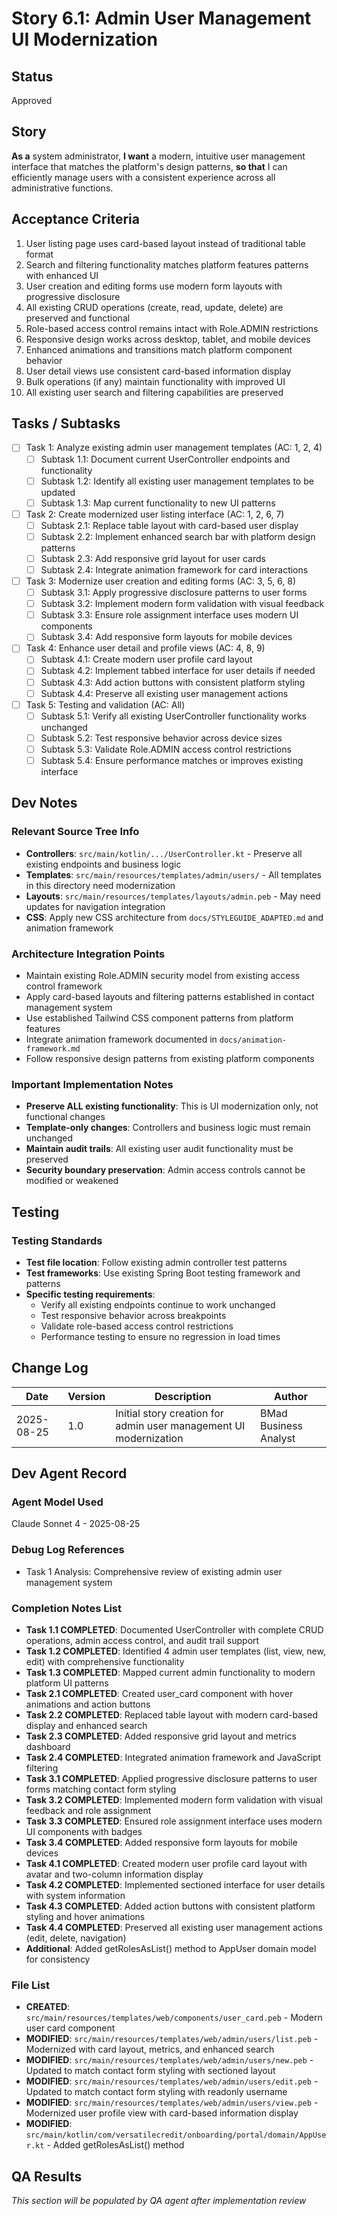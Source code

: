 # Story 6.1: Admin User Management UI Modernization

## Status
Approved

## Story
**As a** system administrator,
**I want** a modern, intuitive user management interface that matches the platform's design patterns,
**so that** I can efficiently manage users with a consistent experience across all administrative functions.

## Acceptance Criteria

1. User listing page uses card-based layout instead of traditional table format
2. Search and filtering functionality matches platform features patterns with enhanced UI
3. User creation and editing forms use modern form layouts with progressive disclosure
4. All existing CRUD operations (create, read, update, delete) are preserved and functional
5. Role-based access control remains intact with Role.ADMIN restrictions
6. Responsive design works across desktop, tablet, and mobile devices
7. Enhanced animations and transitions match platform component behavior
8. User detail views use consistent card-based information display
9. Bulk operations (if any) maintain functionality with improved UI
10. All existing user search and filtering capabilities are preserved

## Tasks / Subtasks

- [ ] Task 1: Analyze existing admin user management templates (AC: 1, 2, 4)
  - [ ] Subtask 1.1: Document current UserController endpoints and functionality
  - [ ] Subtask 1.2: Identify all existing user management templates to be updated
  - [ ] Subtask 1.3: Map current functionality to new UI patterns
  
- [ ] Task 2: Create modernized user listing interface (AC: 1, 2, 6, 7)
  - [ ] Subtask 2.1: Replace table layout with card-based user display
  - [ ] Subtask 2.2: Implement enhanced search bar with platform design patterns
  - [ ] Subtask 2.3: Add responsive grid layout for user cards
  - [ ] Subtask 2.4: Integrate animation framework for card interactions
  
- [ ] Task 3: Modernize user creation and editing forms (AC: 3, 5, 6, 8)
  - [ ] Subtask 3.1: Apply progressive disclosure patterns to user forms
  - [ ] Subtask 3.2: Implement modern form validation with visual feedback
  - [ ] Subtask 3.3: Ensure role assignment interface uses modern UI components
  - [ ] Subtask 3.4: Add responsive form layouts for mobile devices
  
- [ ] Task 4: Enhance user detail and profile views (AC: 4, 8, 9)
  - [ ] Subtask 4.1: Create modern user profile card layout
  - [ ] Subtask 4.2: Implement tabbed interface for user details if needed
  - [ ] Subtask 4.3: Add action buttons with consistent platform styling
  - [ ] Subtask 4.4: Preserve all existing user management actions
  
- [ ] Task 5: Testing and validation (AC: All)
  - [ ] Subtask 5.1: Verify all existing UserController functionality works unchanged
  - [ ] Subtask 5.2: Test responsive behavior across device sizes
  - [ ] Subtask 5.3: Validate Role.ADMIN access control restrictions
  - [ ] Subtask 5.4: Ensure performance matches or improves existing interface

## Dev Notes

### Relevant Source Tree Info
- **Controllers**: `src/main/kotlin/.../UserController.kt` - Preserve all existing endpoints and business logic
- **Templates**: `src/main/resources/templates/admin/users/` - All templates in this directory need modernization
- **Layouts**: `src/main/resources/templates/layouts/admin.peb` - May need updates for navigation integration
- **CSS**: Apply new CSS architecture from `docs/STYLEGUIDE_ADAPTED.md` and animation framework

### Architecture Integration Points
- Maintain existing Role.ADMIN security model from existing access control framework
- Apply card-based layouts and filtering patterns established in contact management system
- Use established Tailwind CSS component patterns from platform features
- Integrate animation framework documented in `docs/animation-framework.md`
- Follow responsive design patterns from existing platform components

### Important Implementation Notes
- **Preserve ALL existing functionality**: This is UI modernization only, not functional changes
- **Template-only changes**: Controllers and business logic must remain unchanged
- **Maintain audit trails**: All existing user audit functionality must be preserved
- **Security boundary preservation**: Admin access controls cannot be modified or weakened

## Testing
### Testing Standards
- **Test file location**: Follow existing admin controller test patterns
- **Test frameworks**: Use existing Spring Boot testing framework and patterns
- **Specific testing requirements**: 
  - Verify all existing endpoints continue to work unchanged
  - Test responsive behavior across breakpoints
  - Validate role-based access control restrictions
  - Performance testing to ensure no regression in load times

## Change Log
| Date | Version | Description | Author |
|------|---------|-------------|---------|
| 2025-08-25 | 1.0 | Initial story creation for admin user management UI modernization | BMad Business Analyst |

## Dev Agent Record

### Agent Model Used
Claude Sonnet 4 - 2025-08-25

### Debug Log References
- Task 1 Analysis: Comprehensive review of existing admin user management system

### Completion Notes List
- **Task 1.1 COMPLETED**: Documented UserController with complete CRUD operations, admin access control, and audit trail support
- **Task 1.2 COMPLETED**: Identified 4 admin user templates (list, view, new, edit) with comprehensive functionality
- **Task 1.3 COMPLETED**: Mapped current admin functionality to modern platform UI patterns
- **Task 2.1 COMPLETED**: Created user_card component with hover animations and action buttons
- **Task 2.2 COMPLETED**: Replaced table layout with modern card-based display and enhanced search
- **Task 2.3 COMPLETED**: Added responsive grid layout and metrics dashboard
- **Task 2.4 COMPLETED**: Integrated animation framework and JavaScript filtering
- **Task 3.1 COMPLETED**: Applied progressive disclosure patterns to user forms matching contact form styling
- **Task 3.2 COMPLETED**: Implemented modern form validation with visual feedback and role assignment
- **Task 3.3 COMPLETED**: Ensured role assignment interface uses modern UI components with badges
- **Task 3.4 COMPLETED**: Added responsive form layouts for mobile devices
- **Task 4.1 COMPLETED**: Created modern user profile card layout with avatar and two-column information display
- **Task 4.2 COMPLETED**: Implemented sectioned interface for user details with system information
- **Task 4.3 COMPLETED**: Added action buttons with consistent platform styling and hover animations
- **Task 4.4 COMPLETED**: Preserved all existing user management actions (edit, delete, navigation)
- **Additional**: Added getRolesAsList() method to AppUser domain model for consistency

### File List
- **CREATED**: `src/main/resources/templates/web/components/user_card.peb` - Modern user card component
- **MODIFIED**: `src/main/resources/templates/web/admin/users/list.peb` - Modernized with card layout, metrics, and enhanced search
- **MODIFIED**: `src/main/resources/templates/web/admin/users/new.peb` - Updated to match contact form styling with sectioned layout
- **MODIFIED**: `src/main/resources/templates/web/admin/users/edit.peb` - Updated to match contact form styling with readonly username
- **MODIFIED**: `src/main/resources/templates/web/admin/users/view.peb` - Modernized user profile view with card-based information display
- **MODIFIED**: `src/main/kotlin/com/versatilecredit/onboarding/portal/domain/AppUser.kt` - Added getRolesAsList() method

## QA Results  
_This section will be populated by QA agent after implementation review_